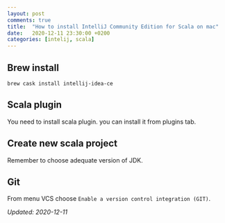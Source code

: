 ```yaml
---
layout: post
comments: true
title:  "How to install IntelliJ Community Edition for Scala on mac"
date:   2020-12-11 23:30:00 +0200
categories: [intelij, scala]
---
```


## Brew install

``` shell
brew cask install intellij-idea-ce
```

## Scala plugin

You need to install scala plugin. you can install it from plugins tab.

## Create new scala project

Remember to choose adequate version of JDK. 

## Git

From menu VCS choose `Enable a version control integration (GIT)`.


_Updated: 2020-12-11_
